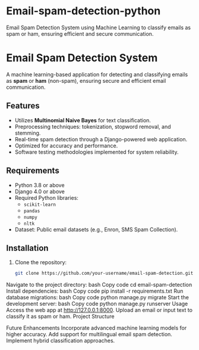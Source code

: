 # Email-spam-detection-python
Email Spam Detection System using Machine Learning to classify emails as spam or ham, ensuring efficient and secure communication.



# Email Spam Detection System

A machine learning-based application for detecting and classifying emails as **spam** or **ham** (non-spam), ensuring secure and efficient email communication.

## Features
- Utilizes **Multinomial Naive Bayes** for text classification.
- Preprocessing techniques: tokenization, stopword removal, and stemming.
- Real-time spam detection through a Django-powered web application.
- Optimized for accuracy and performance.
- Software testing methodologies implemented for system reliability.

## Requirements
- Python 3.8 or above
- Django 4.0 or above
- Required Python libraries: 
  - `scikit-learn`
  - `pandas`
  - `numpy`
  - `nltk`
- Dataset: Public email datasets (e.g., Enron, SMS Spam Collection).

## Installation
1. Clone the repository:
   ```bash
   git clone https://github.com/your-username/email-spam-detection.git
Navigate to the project directory:
bash
Copy code
cd email-spam-detection
Install dependencies:
bash
Copy code
pip install -r requirements.txt
Run database migrations:
bash
Copy code
python manage.py migrate
Start the development server:
bash
Copy code
python manage.py runserver
Usage
Access the web app at http://127.0.0.1:8000.
Upload an email or input text to classify it as spam or ham.
Project Structure

Future Enhancements
Incorporate advanced machine learning models for higher accuracy.
Add support for multilingual email spam detection.
Implement hybrid classification approaches.



